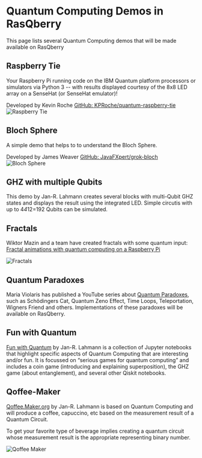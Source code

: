 # Quantum Computing Demos in RasQberry

This page lists several Quantum Computing demos that will be made available on RasQberry

## Raspberry Tie

Your Raspberry Pi running code on the IBM Quantum platform processors or simulators via Python 3 -- with results displayed courtesy of the 8x8 LED array on a SenseHat (or SenseHat emulator)!

Developed by Kevin Roche [GitHub: KPRoche/quantum-raspberry-tie](https://github.com/KPRoche/quantum-raspberry-tie)
![Raspberry Tie](https://github.com/KPRoche/quantum-raspberry-tie/raw/main/New%20Logo%20Screen.png)
 

## Bloch Sphere

A simple demo that helps to to understand the Bloch Sphere.

Developed by James Weaver [GitHub: JavaFXpert/grok-bloch](https://github.com/JavaFXpert/grok-bloch)
![Bloch Sphere](../Artwork/BlochSphere.png)


## GHZ with multiple Qubits

This demo by Jan-R. Lahmann creates several blocks with multi-Qubit GHZ states and displays the result using the integrated LED. Simple circutis with up to 4*4*12=192 Qubits can be simulated.


## Fractals

Wiktor Mazin and a team have created fractals with some quantum input: [Fractal animations with quantum computing on a Raspberry Pi](https://medium.com/qiskit/fractal-animations-with-quantum-computing-on-a-raspberry-pi-8834ef43d423)

![Fractals](https://miro.medium.com/v2/resize:fit:1400/format:webp/1*tfgetHYmxrkKr6zrWAPHiQ.png)


## Quantum Paradoxes

Maria Violaris has published a YouTube series about [Quantum Paradoxes](https://www.mariaviolaris.com/quantum-paradoxes/), such as Schödingers Cat, Quantum Zeno Effect, Time Loops, Teleportation, Wigners Friend and others. Implementations of these paradoxes will be available on RasQberry.

## Fun with Quantum

[Fun with Quantum](http://fun-with-quantum.org) by Jan-R. Lahmann is a collection of Jupyter notebooks that highlight specific aspects of Quantum Computing that are interesting and/or fun. It is focussed on “serious games for quantum computing” and includes a coin game (introducing and explaining superposition), the GHZ game (about entanglement), and several other Qiskit notebooks.


## Qoffee-Maker

[Qoffee.Maker.org](https://qoffee-maker.org) by Jan-R. Lahmann is based on Quantum Computing and will produce a coffee, capuccino, etc based on the measurement result of a Quantum Circuit.

To get your favorite type of beverage implies creating a quantum circuit whose measurement result is the appropriate representing binary number.

![Qoffee Maker](https://qoffee-maker.org/Bilder/Event%20Image.jpeg)
